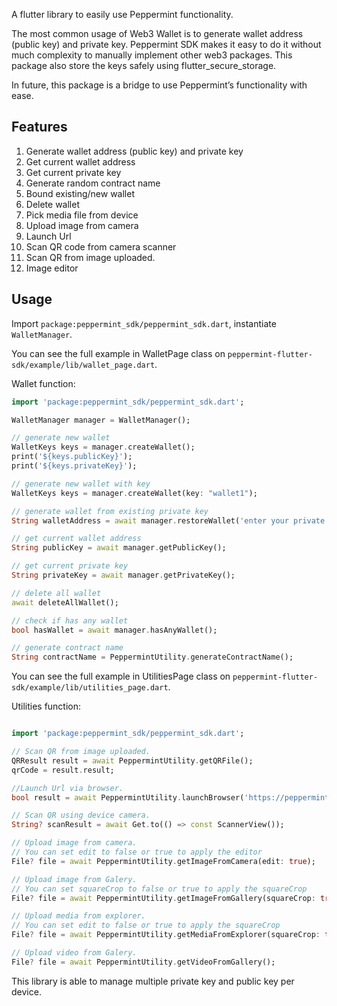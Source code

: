<!-- 
This README describes the package. If you publish this package to pub.dev,
this README's contents appear on the landing page for your package.

For information about how to write a good package README, see the guide for
[writing package pages](https://dart.dev/guides/libraries/writing-package-pages). 

For general information about developing packages, see the Dart guide for
[creating packages](https://dart.dev/guides/libraries/create-library-packages)
and the Flutter guide for
[developing packages and plugins](https://flutter.dev/developing-packages). 
-->

A flutter library to easily use Peppermint functionality.

The most common usage of Web3 Wallet is to generate wallet address (public key) and private key. Peppermint SDK makes it easy to do it without much complexity to manually implement other web3 packages. This package also store the keys safely using flutter_secure_storage.

In future, this package is a bridge to use Peppermint’s functionality with ease.

## Features

1. Generate wallet address (public key) and private key
2. Get current wallet address
3. Get current private key
4. Generate random contract name
5. Bound existing/new wallet
6. Delete wallet
7. Pick media file from device
8. Upload image from camera
9. Launch Url
10. Scan QR code from camera scanner
11. Scan QR from image uploaded.
12. Image editor

## Usage

Import  `package:peppermint_sdk/peppermint_sdk.dart`, instantiate `WalletManager`.

You can see the full example in WalletPage class on `peppermint-flutter-sdk/example/lib/wallet_page.dart`.

Wallet function:

```dart
import 'package:peppermint_sdk/peppermint_sdk.dart';    

WalletManager manager = WalletManager();  

// generate new wallet
WalletKeys keys = manager.createWallet();  
print('${keys.publicKey}');
print('${keys.privateKey}');

// generate new wallet with key
WalletKeys keys = manager.createWallet(key: "wallet1");

// generate wallet from existing private key
String walletAddress = await manager.restoreWallet('enter your private key here')

// get current wallet address
String publicKey = await manager.getPublicKey();

// get current private key
String privateKey = await manager.getPrivateKey();

// delete all wallet
await deleteAllWallet();

// check if has any wallet
bool hasWallet = await manager.hasAnyWallet();

// generate contract name
String contractName = PeppermintUtility.generateContractName();


```

You can see the full example in UtilitiesPage class on `peppermint-flutter-sdk/example/lib/utilities_page.dart`.

Utilities function:

```dart

import 'package:peppermint_sdk/peppermint_sdk.dart';

// Scan QR from image uploaded.
QRResult result = await PeppermintUtility.getQRFile();
qrCode = result.result;

//Launch Url via browser.
bool result = await PeppermintUtility.launchBrowser('https://peppermintwallet.com/');

// Scan QR using device camera.
String? scanResult = await Get.to(() => const ScannerView());

// Upload image from camera.
// You can set edit to false or true to apply the editor
File? file = await PeppermintUtility.getImageFromCamera(edit: true);

// Upload image from Galery.
// You can set squareCrop to false or true to apply the squareCrop
File? file = await PeppermintUtility.getImageFromGallery(squareCrop: true);

// Upload media from explorer.
// You can set edit to false or true to apply the squareCrop
File? file = await PeppermintUtility.getMediaFromExplorer(squareCrop: true);

// Upload video from Galery.
File? file = await PeppermintUtility.getVideoFromGallery();

```



This library is able to manage multiple private key and public key per device.